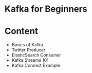 # Kafka for Beginners


# Content
- Basics of Kafka
- Twitter Producer
- ElasticSearch Consumer
- Kafka Streams 101
- Kafka Connect Example
